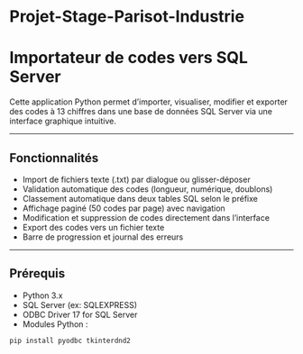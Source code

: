 # Projet-Stage-Parisot-Industrie

# Importateur de codes vers SQL Server

Cette application Python permet d’importer, visualiser, modifier et exporter des codes à 13 chiffres dans une base de données SQL Server via une interface graphique intuitive.

---

## Fonctionnalités

- Import de fichiers texte (.txt) par dialogue ou glisser-déposer
- Validation automatique des codes (longueur, numérique, doublons)
- Classement automatique dans deux tables SQL selon le préfixe
- Affichage paginé (50 codes par page) avec navigation
- Modification et suppression de codes directement dans l’interface
- Export des codes vers un fichier texte
- Barre de progression et journal des erreurs

---

## Prérequis

- Python 3.x
- SQL Server (ex: SQLEXPRESS)
- ODBC Driver 17 for SQL Server
- Modules Python :

```bash
pip install pyodbc tkinterdnd2


